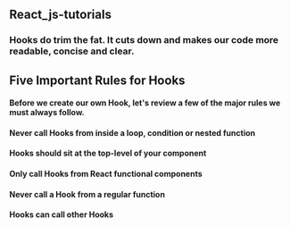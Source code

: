 ## React_js-tutorials

### Hooks do trim the fat. It cuts down and makes our code more readable, concise and clear. 


## Five Important Rules for Hooks

#### Before we create our own Hook, let's review a few of the major rules we must always follow.

#### Never call Hooks from inside a loop, condition or nested function
#### Hooks should sit at the top-level of your component
#### Only call Hooks from React functional components
#### Never call a Hook from a regular function
#### Hooks can call other Hooks
